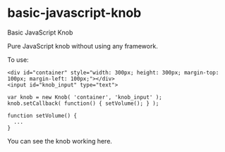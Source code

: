 basic-javascript-knob
=====================

Basic JavaScript Knob

Pure JavaScript knob without using any framework.

To use:

```
<div id="container" style="width: 300px; height: 300px; margin-top: 100px; margin-left: 100px;"></div>
<input id="knob_input" type="text">
        
var knob = new Knob( 'container', 'knob_input' );
knob.setCallback( function() { setVolume(); } );

function setVolume() {
  ...
}
```


You can see the knob working here.
